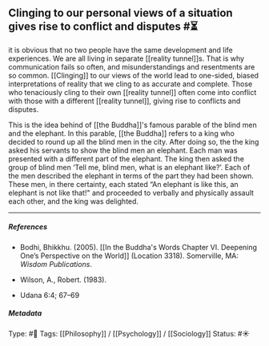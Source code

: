 ## Clinging to our personal views of a situation gives rise to conflict and disputes  #⏳ 

it is obvious that no two people have the same development and life experiences. We are all living in separate [[reality tunnel]]s. That is why communication fails so often, and misunderstandings and resentments are so common. [[Clinging]] to our views of the world lead to one-sided, biased interpretations of reality that we cling to as accurate and complete. Those who tenaciously cling to their own [[reality tunnel]] often come into conflict with those with a different [[reality tunnel]], giving rise to conflicts and disputes. 

This is the idea behind of [[the Buddha]]'s famous parable of the blind men and the elephant. In this parable, [[the Buddha]] refers to a king who decided to round up all the blind men in the city. After doing so, the the king asked his servants to show the blind men an elephant. Each man was presented with a different part of the elephant. The king then asked the group of blind men ‘Tell me, blind men, what is an elephant like?’. Each of the men described the elephant in terms of the part they had been shown. These men, in there certainty, each stated “An elephant is like this, an elephant is not like that!" and proceeded to verbally and physically assault each other, and the king was delighted.

___

##### References

- Bodhi, Bhikkhu. (2005). [[In the Buddha's Words Chapter VI. Deepening One’s Perspective on the World]] (Location 3318). Somerville, MA: _Wisdom Publications_.

- Wilson, A., Robert. (1983). 

- Udana 6:4; 67–69

##### Metadata

Type: #🔴 
Tags: [[Philosophy]] / [[Psychology]] / [[Sociology]]
Status: #☀️ 